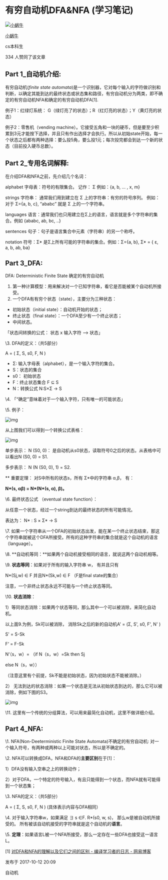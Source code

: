 # 有穷自动机DFA&NFA (学习笔记)

[![小蜗牛](https://pic1.zhimg.com/v2-cda39e8c49105fdd94a6493d3fead430_xs.jpg?source=172ae18b)](https://www.zhihu.com/people/xiao-gua-niu-63-87)

[小蜗牛](https://www.zhihu.com/people/xiao-gua-niu-63-87)

cs本科生



334 人赞同了该文章



## **Part 1_自动机介绍:**

有穷自动机(*finite state automata*)是一个识别器，它对每个输入的字符做识别和判断，以确定其能到达的最终状态或状态集和路径，有穷自动机分为两类，即不确定的有穷自动机NFA和确定的有穷自动机DFA[1].

例子1：红绿灯系统： G（绿灯亮了的状态）；R（红灯亮的状态）；Y（黄灯亮的状态）

例子2：零售机（vending machine）。它接受五角和一块的硬币，但是要至少积累到3元才能按下选择，并且只有作出选择才会执行。所以从初始state开始，每一个状态之后都有两种选择：要么投5角，要么投1元；每次投完都会到达一个新的状态（目前投入硬币总数）。



## **Part 2_专用名词解释:**

在介绍DFA和NFA之前，先介绍几个名词：

alphabet 字母表：符号的有限集合。 记作： Σ 例如：{a, b, ... , x, m}

strings 字符串： 通常我们用到建立在 Σ 上的字符串：有穷的符号序列。 例如：对于 Σ={a, b, c}, “ababc” 就是 Σ 上的一个字符串。

languages 语言：通常我们也只用建立在Σ上的语言，语言就是多个字符串的集合。例如 {ababc, ab, bc, ..}

sentences 句子：句子是语言集合中元素（字符串）的另一个称呼。

notation 符号：Σ* 是Σ上所有可能的字符串的集合。例如：Σ={a, b}, Σ* = { ε, a, b, ab, ba}

## **Part 3_DFA:**

DFA: Deterministic Finite State 确定的有穷自动机

1. 第一种计算模型：用来解决对一个已知字符串，看它是否能被某个自动机所接受。
2. 一个DFA有有穷个状态（state），主要分为三种状态：

- 初始状态（initial state）：自动机开始的状态；
- 终止状态（final state）：一个DFA至少有一个终止状态；
- 中间状态。

「状态间转换的公式： 状态 x 输入字符 --> 状态」

\3. DFA的定义：（共5部分）

A = ( Σ, S, s0, F, N )

- Σ: 输入字母表（alphabet），是一个输入字符的集合。
- S：状态的集合
- s0： 初始状态
- F：终止状态集合 F ⊆ S
- N：转换公式 N:S×Σ → S

\4. 「“确定”意味着对于一个输入字符，只有唯一的可能状态」

\5. 例子：

![img](https://pic4.zhimg.com/80/v2-df2acb9639b29a6efabdabd4280c8423_720w.jpg)

从上图我们可以得到一个转换公式表格：

![img](https://pic4.zhimg.com/80/v2-20183c3a35d2cdc9eafdcdc1072d4f83_720w.jpg)

单步表示： N (S0, 0)： 是自动机从s0状态，读取符号0之后的状态。从表格中可以看出N (S0, 0) = S1.

多步表示： N (N (S0, 0), 1) = S2.

** 重要定理： 对S中所有的状态s，所有 Σ*中的字符串 α,β， 有：

**N\*(s, αβ) = N\*(N\*(s, α), β)。**

\6. 最终状态公式 （eventual state function）：

从任意一个状态，经过一个string到达的最终状态的所有可能情况。

表达为： N* : S × Σ* → S

\7. 如果一个字符串从一个DFA的初始状态出发，能在某一个终止状态结束，那这个字符串就被这个DFA所接受。所有的这种字符串的集合就是这个自动机的语言（language）。

\8. **自动机等同：**如果两个自动机接受相同的语言，就说这两个自动机相等。

\9. **状态等同**：如果对于所有的输入字符串 w， 有并且只有

N*(Sj,w) ∈ F 并且N*(Sk,w) ∈ F （F是final state的集合）

注意，一个非终止状态永远不可能与一个终止状态等同。

\10. **状态消除**：

1）等同状态消除：如果两个状态等同，那么其中一个可以被消除，来简化自动机。

以上面9.为例，Sk可以被消除， 消除Sk之后的新的自动机A' = (Σ, S', s0, F', N' )

S' = S-Sk

F‘ = F-Sk

N‘（s，w）= （if N（s，w）=Sk then Sj

else N（s，w））

（注意这里有个前提，Sk不能是初始状态，因为初始状态不能被消除。）

2） 无法到达的状态消除：如果一个状态是无法从初始状态到达的，那么它可以被消除，例如下图的S3。

![img](https://pic2.zhimg.com/80/v2-021e5a575b69031fe52c8ad09914a7ed_720w.jpg)

\11. 这里有一个传统的分组算法，可以用来最简化自动机，这里不做详细介绍。

## **Part 4_NFA:**

\1. NFA(Non-Deeterministic Finite State Automata)不确定的有穷自动机: 对一个输入符号，有两种或两种以上可能对状态，所以是不确定的。

\2. NFA可以转换成DFA，NFA和DFA的**主要区别**在于[1]：

1）DFA没有输入空串之上的转换动作；

2）对于DFA，一个特定的符号输入，有且只能得到一个状态，而NFA就有可能得到一个状态集；

\3. NFA的定义：（共5部分）

A = ( Σ, S, s0, F, N ) (具体表示内容与DFA相同）

\4. 对于输入字符串w，如果满足 ∃ s ∈F. R*(s0, w, s)， 那么w是被自动机所接受的。 所有被该自动机接受的字符串就是这个自动机的**语言**。

\5. **定理**：如果语言L被一个NFA所接受，那么一定存在一些DFA也接受这一语言L。



[1] [对DFA和NFA的理解以及它们之间的区别 - 编译学习者的日志 - 网易博客](https://link.zhihu.com/?target=http%3A//blog.163.com/ppt_compiler/blog/static/202813007201222873720918)

发布于 2017-10-12 20:09

自动机